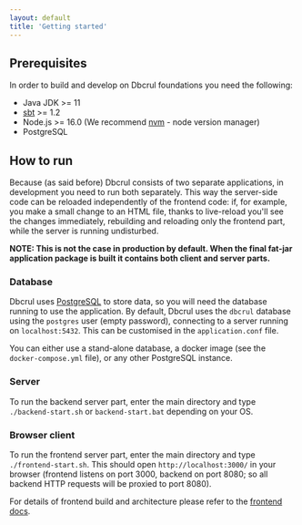 ```yaml
---
layout: default
title: 'Getting started'
---
```


## Prerequisites

In order to build and develop on Dbcrul foundations you need the following:

- Java JDK >= 11
- [sbt](http://www.scala-sbt.org/) >= 1.2
- Node.js >= 16.0 (We recommend [nvm](https://github.com/creationix/nvm) - node version manager)
- PostgreSQL

## How to run

Because (as said before) Dbcrul consists of two separate applications, in development you need to run both separately. This way the server-side code can be reloaded independently of the frontend code: if, for example, you make a small change to an HTML file, thanks to live-reload you'll see the changes immediately, rebuilding and reloading only the frontend part, while the server is running undisturbed.

**NOTE: This is not the case in production by default. When the final fat-jar application package is built it contains both client and server parts.**

### Database

Dbcrul uses [PostgreSQL](https://www.postgresql.org) to store data, so you will need the database running to use the application. By default, Dbcrul uses the `dbcrul` database using the `postgres` user (empty password), connecting to a server running on `localhost:5432`. This can be customised in the `application.conf` file.

You can either use a stand-alone database, a docker image (see the `docker-compose.yml` file), or any other PostgreSQL instance.

### Server

To run the backend server part, enter the main directory and type `./backend-start.sh` or `backend-start.bat` depending on your OS.

### Browser client

To run the frontend server part, enter the main directory and type `./frontend-start.sh`. This should open `http://localhost:3000/` in your browser (frontend listens on port 3000, backend on port 8080; so all backend HTTP requests will be proxied to port 8080).

For details of frontend build and architecture please refer to the [frontend docs](frontend.html).
